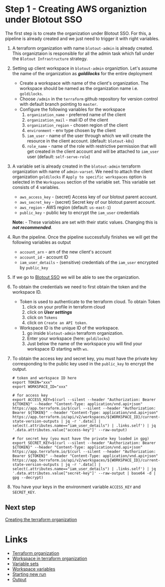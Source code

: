 # Step 1 - Creating AWS organiztion under Blotout SSO

The first step is to create the organization under Blotout SSO. For this, a pipeline is already created and we just need to trigger it with right variables.

1. A terraform organization with name `blotout-admin` is already created. This organiztaion is responsible for all the admin task which fall under the `Blotout Infrastructure` strategy.
2. Setting up client workspace in `blotout-admin` organiztion. Let's assume the name of the organization as ***goldilocks*** for the entire deployment

    - Create a workspace with name of the client's organization. The workspace should be named as the organization name i.e. `goldilocks`.
    - Choose `/admin` in the `terraform` github repository for version control with default branch pointing to `master`.
    - Configure the following variables for the workspace
        1. `organization_name` - preferred name of the client
        2. `organization_mail` - mail ID of the client
        3. `organization_region` - chosen region of the client
        4. `environment` - env type chosen by the client
        5. `iam_user` - name of the user through which we will create the resource in the client account. (default: `blotout-k8s`)
        6. `role_name` - name of the role with restrictive permission that will get created in the client account and will be attached to `iam_user` user (default: `self-serve-role`)
3. A variable set is already created in the `blotout-admin` terraform organization with name of `admin-varset`. We need to attach the client organization `goldilocks` if `Apply to specific workspaces` option is selected in the `Workspaces` section of the variable set. This variable set consists of 4 variables. 
    - `aws_access_key` - (secret) Access key of our blotout parent account. 
    - `aws_secret_key` - (secret) Secret key of our blotout parent account.
    - `aws_region` - AWS region (default: `us-east-1`)
    - `public_key` - public key to encrypt the `iam_user` credentials

    **Note:** - These variables are set with their static values. Changing this is ***not recommended***.

4. Run the pipeline. Once the pipeline successfully finishes we will get the following variables as output
    - `account_arn` - arn of the new client's account
    - `account_id` - account ID
    - `iam_user_details` - (sensitive) credentials of the `iam_user` encrypted by `public_key`
5. If we go to [Blotout SSO](https://blotout.awsapps.com/start/) we will be able to see the organization.
6. To obtain the credentials we need to first obtain the token and the workspace ID. 
    - Token is used to authenticate to the terraform cloud. To obtain Token 
        1. click on your profile in terraform cloud
        2. click on ***User settings***
        3. click on `Tokens`
        4. click on `Create an API token`. 
    - Workspace ID is the unique ID of the workspace.
        1. go inside `blotout-admin` terraform organization.
        2. Enter your workspace (here: `goldilocks`)
        3. Just below the name of the workspace you will find your workspace ID starting with `ws`.
7. To obtain the access key and secret key, you must have the private key corresponding to the public key used in the `public_key` to encrypt the output.

    ```
    # token and workspace ID here
    export TOKEN="xxx"
    export WORKSPACE_ID="xxx"

    # for access key
    export ACCESS_KEY=$(curl --silent --header "Authorization: Bearer ${TOKEN}" --header "Content-Type: application/vnd.api+json" https://app.terraform.io/$(curl --silent --header "Authorization: Bearer ${TOKEN}" --header "Content-Type: application/vnd.api+json" https://app.terraform.io/api/v2/workspaces/${WORKSPACE_ID}/current-state-version-outputs | jq -r '.data[] | select(.attributes.name=="iam_user_details") | .links.self') | jq '.data.attributes.value["access-key"]' --raw-output)

    # for secret key (you must have the private key loaded in gpg)
    export SECRET_KEY=$(curl --silent --header "Authorization: Bearer ${TOKEN}" --header "Content-Type: application/vnd.api+json" https://app.terraform.io/$(curl --silent --header "Authorization: Bearer ${TOKEN}" --header "Content-Type: application/vnd.api+json" https://app.terraform.io/api/v2/workspaces/${WORKSPACE_ID}/current-state-version-outputs | jq -r '.data[] | select(.attributes.name=="iam_user_details") | .links.self') | jq '.data.attributes.value["secret-key"]' --raw-output | base64 -d | gpg --decrypt)
    ```
8. You have your keys in the environment variable `ACCESS_KEY` and `SECRET_KEY`.

## Next step
[Creating the terraform organization](./2-organization.md)

# Links
- [Terraform organization](../terraform/organization.md)
- [Workspace in terraform organization](../terraform/workspace.md)
- [Variable sets](../terraform/variable_sets.md)
- [Workspace variables](../terraform/workspace_variables.md)
- [Starting new run](../terraform/action.md#starting-new-run)
- [Output](../terraform/action.md#output)